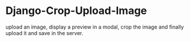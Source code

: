 # Django-Crop-Upload-Image
upload an image, display a preview in a modal, crop the image and finally upload it and save in the server.
